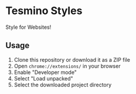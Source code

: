 # Tesmino Styles

Style for Websites!

## Usage

1. Clone this repository or download it as a ZIP file
2. Open `chrome://extensions/` in your browser
3. Enable "Developer mode"
4. Select "Load unpacked"
5. Select the downloaded project directory
